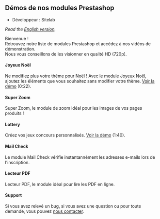 ## Démos de nos modules Prestashop

- Développeur : Sitelab

_Read the [English version](https://vincentbzt.github.io/Prestashop/english.html)._

Bienvenue !  
Retrouvez notre liste de modules Prestashop et accédez à nos vidéos de démonstration.  
Nous vous conseillons de les visionner en qualité HD (720p).

#### Joyeux Noël
Ne modifiez plus votre thème pour Noël ! Avec le module Joyeux Noël, ajoutez les éléments que vous souhaitez sans modifier votre thème.  [Voir la démo](https://youtu.be/0SH2PSptlRQ) (0:22).

#### Super Zoom
Super Zoom, le module de zoom idéal pour les images de vos pages produits !

#### Lottery
Créez vos jeux concours personnalisés. [Voir la démo](https://youtu.be/elFg2o-bfYk) (1:40).

#### Mail Check
Le module Mail Check vérifie instantannément les adresses e-mails lors de l'inscription.

#### Lecteur PDF
Lecteur PDF, le module idéal pour lire les PDF en ligne.

#### Support
Si vous avez relevé un bug, si vous avez une question ou pour toute demande, vous pouvez [nous contacter](https://addons.prestashop.com/fr/contactez-nous?id_product=2686).
